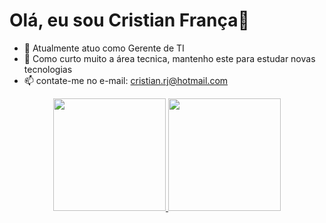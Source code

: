 # Olá, eu sou Cristian França👋

- 🔭 Atualmente atuo como Gerente de TI
- 🌱 Como curto muito a área tecnica, mantenho este para estudar novas tecnologias
- 📫 contate-me no e-mail: cristian.rj@hotmail.com

<div align="center">
  <a href="https://github.com/CFNCristian">
  <img height="180em" src="https://github-readme-stats.vercel.app/api?username=CFNCristian&show_icons=true&theme=dark&include_all_commits=true&count_private=true"/>
  <img height="180em" src="https://github-readme-stats.vercel.app/api/top-langs/?username=rafaballerini&layout=compact&langs_count=7&theme=dark"/>
</div>
